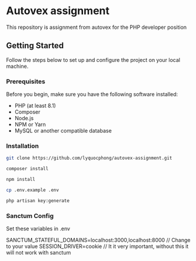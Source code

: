 # Autovex assignment

This repository is assignment from autovex for the PHP developer position

## Getting Started

Follow the steps below to set up and configure the project on your local machine.

### Prerequisites

Before you begin, make sure you have the following software installed:

- PHP (at least 8.1)
- Composer
- Node.js
- NPM or Yarn
- MySQL or another compatible database

### Installation

   ```bash
   git clone https://github.com/lyquocphong/autovex-assignment.git
   
   composer install

   npm install

   cp .env.example .env

   php artisan key:generate
   ```

### Sanctum Config

Set these variables in .env

SANCTUM_STATEFUL_DOMAINS=localhost:3000,localhost:8000 // Change to your value
SESSION_DRIVER=cookie // It it very important, without this it will not work with sanctum

